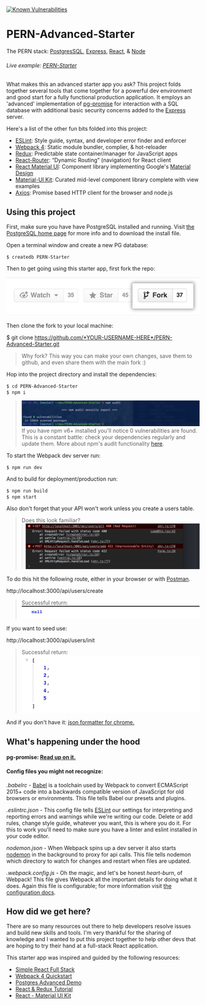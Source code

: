 [![Known Vulnerabilities](https://snyk.io/test/github/tg970/PERN-Advanced-Starter/badge.svg)](https://snyk.io/test/github/tg970/PERN-Advanced-Starter)

# PERN-Advanced-Starter
The PERN stack: [PostgresSQL](https://www.postgresql.org/), [Express](https://expressjs.com/), [React](https://reactjs.org/), &amp; [Node](https://nodejs.org/en/)

###### Live example: [PERN-Starter](https://pern-starter.herokuapp.com/)

What makes this an advanced starter app you ask? This project folds together several tools that come together for a powerful dev environment and good start for a fully functional production application. It employs an 'advanced' implementation of [pg-promise](http://vitaly-t.github.io/pg-promise/) for interaction with a SQL database with additional basic security concerns added to the [Express](https://expressjs.com/) server.

Here's a list of the other fun bits folded into this project:
- [ESLint](https://eslint.org/): Style guide, syntax, and developer error finder and enforcer
- [Webpack 4](https://webpack.js.org/): Static module bundler, complier, & hot-reloader
- [Redux](https://redux.js.org/): Predictable state container/manager for JavaScript apps
- [React-Router](https://github.com/ReactTraining/react-router#readme): “Dynamic Routing” (navigation) for React client
- [React Material UI](https://material-ui.com/): Component library implementing Google's [Material Design](https://material.io/)
- [Material-UI Kit](https://www.creative-tim.com/product/material-kit-react): Curated mid-level component library complete with view examples
- [Axios](https://github.com/axios/axios): Promise based HTTP client for the browser and node.js

## Using this project

First, make sure you have have PostgreSQL installed and running. Visit [the PostgreSQL home page](https://www.postgresql.org/) for more info and to download the install file.

Open a terminal window and create a new PG database:

	$ createdb PERN-Starter

Then to get going using this starter app, first fork the repo:

![fork](./src/assets/img/fork.png)

Then clone the fork to your local machine:

  $ git clone https://github.com/*YOUR-USERNAME-HERE*/PERN-Advanced-Starter.git

> Why fork? This way you can make your own changes, save them to github, and even share them with the main fork :)

Hop into the project directory and install the dependencies:

	$ cd PERN-Advanced-Starter
	$ npm i


> ![audit report](./src/assets/img/Audit_2019-04-12.png)
> If you have npm v6+ installed you'll notice 0 vulnerabilities are found. This is a constant battle: check your dependencies regularly and update them. More about npm's audit functionality [here](https://docs.npmjs.com/getting-started/running-a-security-audit).


To start the Webpack dev server run:

	$ npm run dev

And to build for deployment/production run:

	$ npm run build
	$ npm start

Also don't forget that your API won't work unless you create a users table.

> Does this look familiar?
> ![no tables](./src/assets/img/newdb.png)

To do this hit the following route, either in your browser or with [Postman](https://www.getpostman.com/).

http://localhost:3000/api/users/create  

> Successful return:
> ![null](./src/assets/img/null.png)

If you want to seed use:

http://localhost:3000/api/users/init

>  Successful return:
>![id's](./src/assets/img/ids.png)

And if you don't have it: [json formatter for chrome.](https://github.com/callumlocke/json-formatter)

## What's happening under the hood

#### pg-promise: [Read up on it.](https://github.com/vitaly-t/pg-promise)

#### Config files you might not recognize:
_.babelrc_ - [Babel](https://babeljs.io/) is a toolchain used by Webpack to convert ECMAScript 2015+ code into a backwards compatible version of JavaScript for old browsers or environments. This file tells Babel our presets and plugins.

_.eslintrc.json_ - This config file tells [ESLint](https://eslint.org/) our settings for interpreting and reporting errors and warnings while we're writing our code. Delete or add rules, change style guide, whatever you want, this is where you do it. For this to work you'll need to make sure you have a linter and eslint installed in your code editor.  

_nodemon.json_ - When Webpack spins up a dev server it also starts [nodemon](https://nodemon.io/) in the background to proxy for api calls. This file tells nodemon which directory to watch for changes and restart when files are updated.

_.webpack.config.js_ - Oh the magic, and let's be honest *heart-burn*, of Webpack! This file gives Webpack all the important details for doing what it does. Again this file is configurable; for more information visit [the configuration docs](https://webpack.js.org/configuration/).




## How did we get here?

There are so many resources out there to help developers resolve issues and build new skills and tools. I'm very thankful for the sharing of knowledge and I wanted to put this project together to help other devs that are hoping to try their hand at a full-stack React application.

This starter app was inspired and guided by the following resources:

- [Simple React Full Stack](https://github.com/crsandeep/simple-react-full-stack)
- [Webpack 4 Quickstart](https://github.com/valentinogagliardi/webpack-4-quickstart)
- [Postgres Advanced Demo](https://github.com/vitaly-t/pg-promise-demo)
- [React & Redux Tutorial](https://www.valentinog.com/blog/react-redux-tutorial-beginners/)
- [React - Material UI Kit](https://www.creative-tim.com/product/material-kit-react)
